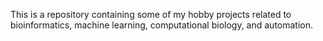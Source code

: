 This is a repository containing some of my hobby projects related to bioinformatics, machine learning, computational biology, and automation.
